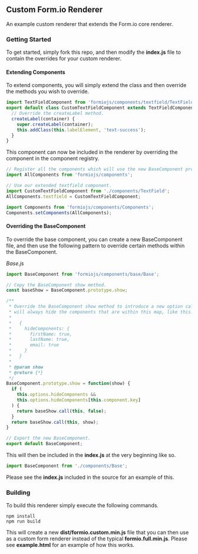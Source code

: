 ## Custom Form.io Renderer
An example custom renderer that extends the Form.io core renderer.

### Getting Started
To get started, simply fork this repo, and then modify the **index.js** file to contain the overrides for your custom renderer.

#### Extending Components
To extend components, you will simply extend the class and then override the methods you wish to override.

```js
import TextFieldComponent from 'formiojs/components/textfield/TextField';
export default class CustomTextFieldComponent extends TextFieldComponent {
  // Override the createLabel method.
  createLabel(container) {
    super.createLabel(container);
    this.addClass(this.labelElement, 'text-success');
  }
}
```

This component can now be included in the renderer by overriding the component in the component registry.

```js
// Register all the components which will use the new BaseComponent provided above.
import AllComponents from 'formiojs/components';

// Use our extended textfield component.
import CustomTextFieldComponent from './components/TextField';
AllComponents.textfield = CustomTextFieldComponent;

import Components from 'formiojs/components/Components';
Components.setComponents(AllComponents);
```

#### Overriding the BaseComponent
To override the base component, you can create a new BaseComponent file, and then use the following pattern to override certain methods within the BaseComponent.

*Base.js*
```js
import BaseComponent from 'formiojs/components/base/Base';

// Copy the BaseComponent show method.
const baseShow = BaseComponent.prototype.show;

/**
 * Override the BaseComponent show method to introduce a new option called "hideComponents" which
 * will always hide the components that are within this map, like this.
 *
 *   {
 *     hideComponents: {
 *       firstName: true,
 *       lastName: true,
 *       email: true
 *     }
 *   }
 *
 * @param show
 * @return {*}
 */
BaseComponent.prototype.show = function(show) {
  if (
    this.options.hideComponents &&
    this.options.hideComponents[this.component.key]
  ) {
    return baseShow.call(this, false);
  }
  return baseShow.call(this, show);
}

// Export the new BaseComponent.
export default BaseComponent;
```

This will then be included in the **index.js** at the very beginning like so.

```js
import BaseComponent from './components/Base';
```

Please see the **index.js** included in the source for an example of this.


### Building
To build this renderer simply execute the following commands.

```
npm install
npm run build
```

This will create a new **dist/formio.custom.min.js** file that you can then use as a custom form renderer instead of the typical **formio.full.min.js**. Please see **example.html** for an example of how this works.